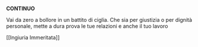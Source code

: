 **CONTINUO**

Vai da zero a bollore in un battito di ciglia. Che sia per giustizia o per dignità personale, mette a dura prova le tue relazioni e anche il tuo lavoro

[[Ingiuria Immeritata]]